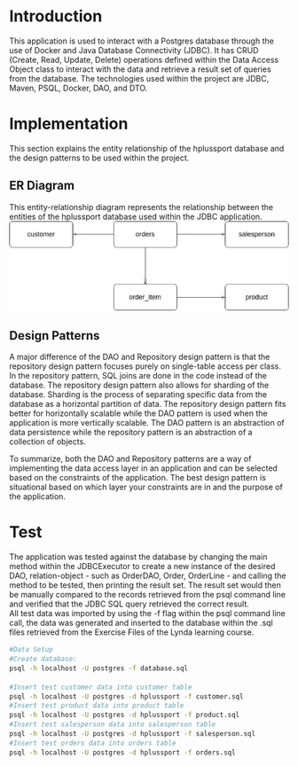 # Introduction
This application is used to interact with a Postgres database through the use of Docker and Java Database Connectivity (JDBC).
It has CRUD (Create, Read, Update, Delete) operations defined within the Data Access Object class to interact with the data
and retrieve a result set of queries from the database. The technologies used within the project are JDBC, Maven, PSQL, Docker,
DAO, and DTO.
<!--- test-->

# Implementation
This section explains the entity relationship of the hplussport database and the design patterns to be used within the project.
## ER Diagram
This entity-relationship diagram represents the relationship between the entities of the hplussport database used within the JDBC application. 
![ER Diagram](assets/ERD.jpg)

## Design Patterns
A major difference of the DAO and Repository design pattern is that the repository design pattern 
focuses purely on single-table access per class. In the repository pattern, SQL joins are done in the code instead of the database. 
The repository design pattern also allows for sharding of the database. Sharding is the process of separating specific data from the
database as a horizontal partition of data. The repository design pattern fits better for horizontally scalable while the DAO pattern is used when the application is more vertically
scalable. The DAO pattern is an abstraction of data persistence while the repository pattern is an abstraction of a collection of objects.

To summarize, both the DAO and Repository patterns are a way of implementing the data access layer in an application and can be selected based on the constraints of the application.
The best design pattern is situational based on which layer your constraints are in and the purpose of the application.

# Test
The application was tested against the database by changing the main method within the JDBCExecutor to create 
a new instance of the desired DAO, relation-object - such as OrderDAO, Order, OrderLine - and calling the method
to be tested, then printing the result set. The result set would then be manually compared to the records retrieved from
the psql command line and verified that the JDBC SQL query retrieved the correct result.\
All test data was imported by using the -f flag within the psql command line call, the data was generated and inserted to the 
database within the .sql files retrieved from the Exercise Files of the Lynda learning course.
```bash
#Data Setup
#Create database:
psql -h localhost -U postgres -f database.sql

#Insert test customer data into customer table
psql -h localhost -U postgres -d hplussport -f customer.sql
#Insert test product data into product table
psql -h localhost -U postgres -d hplussport -f product.sql
#Insert test salesperson data into salesperson table
psql -h localhost -U postgres -d hplussport -f salesperson.sql
#Insert test orders data into orders table
psql -h localhost -U postgres -d hplussport -f orders.sql
```
